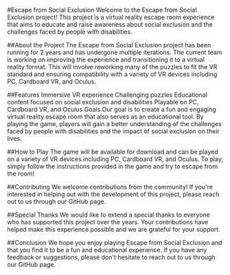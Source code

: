 #Escape from Social Exclusion
Welcome to the Escape from Social Exclusion project! This project is a virtual reality escape room experience that aims to educate and raise awareness about social exclusion and the challenges faced by people with disabilities.

##About the Project
The Escape from Social Exclusion project has been running for 2 years and has undergone multiple iterations. The current team is working on improving the experience and transitioning it to a virtual reality format. This will involve reworking many of the puzzles to fit the VR standard and ensuring compatibility with a variety of VR devices including PC, Cardboard VR, and Oculus.

##Features
Immersive VR experience
Challenging puzzles
Educational content focused on social exclusion and disabilities
Playable on PC, Cardboard VR, and Oculus
Goals
Our goal is to create a fun and engaging virtual reality escape room that also serves as an educational tool. By playing the game, players will gain a better understanding of the challenges faced by people with disabilities and the impact of social exclusion on their lives.

##How to Play
The game will be available for download and can be played on a variety of VR devices including PC, Cardboard VR, and Oculus. To play, simply follow the instructions provided in the game and try to escape from the room!

##Contributing
We welcome contributions from the community! If you're interested in helping out with the development of this project, please reach out to us through our GitHub page.

##Special Thanks
We would like to extend a special thanks to everyone who has supported this project over the years. Your contributions have helped make this experience possible and we are grateful for your support.

##Conclusion
We hope you enjoy playing Escape from Social Exclusion and that you find it to be a fun and educational experience. If you have any feedback or suggestions, please don't hesitate to reach out to us through our GitHub page.
